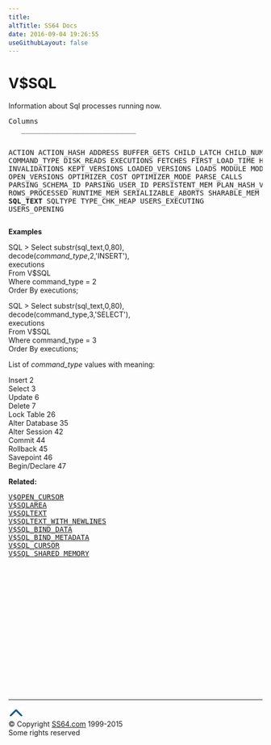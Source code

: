 ```yaml
---
title:
altTitle: SS64 Docs
date: 2016-09-04 19:26:55
useGithubLayout: false
---
```

<!-- #BeginLibraryItem "/Library/head_orav.lbi" --><!-- #EndLibraryItem --><h1>V$SQL </h1>  
<p>Information about Sql processes running now. </p>
<pre>Columns
   ___________________________
 
   ACTION
   ACTION_HASH
   ADDRESS
   BUFFER_GETS
   CHILD_LATCH
   CHILD_NUMBER
   COMMAND_TYPE
   DISK_READS
   EXECUTIONS
   FETCHES
   FIRST_LOAD_TIME
   HASH_VALUE
   INVALIDATIONS
   KEPT_VERSIONS
   LOADED_VERSIONS
   LOADS
   MODULE
   MODULE_HASH
   OPEN_VERSIONS
   OPTIMIZER_COST
   OPTIMIZER_MODE
   PARSE_CALLS
   PARSING_SCHEMA_ID
   PARSING_USER_ID
   PERSISTENT_MEM
   PLAN_HASH_VALUE
   ROWS_PROCESSED
   RUNTIME_MEM
   SERIALIZABLE_ABORTS
   SHARABLE_MEM
   SORTS
   <b>SQL_TEXT</b>
   SQLTYPE
   TYPE_CHK_HEAP
   USERS_EXECUTING
   USERS_OPENING</pre>
<p>
<b>Examples</b>
</p><p class="code">SQL &gt; Select 
substr(sql_text,0,80),<br> 
decode(<i>command_type</i>,2,'INSERT'),<br>
executions <br>From V$SQL
<br>Where command_type = 2<br>
Order By executions;

</p><p><span class="code">SQL &gt; Select 
  substr(sql_text,0,80),<br> 
decode(command_type,3,'SELECT'),<br>
executions
<br>
From V$SQL
<br>
Where command_type = 3<br>
Order By executions;
</span></p>

<p>List of <i>command_type</i> values with meaning: </p>
<p>Insert 2<br>
Select 3<br>
Update 6<br>
Delete 7<br>
Lock Table 26<br>
Alter Database 35<br>
Alter Session 42<br>
Commit 44<br>
Rollback 45<br>
Savepoint  46<br>
Begin/Declare 47</p>
<p><b>Related:</b></p>
<pre><a href="V$OPEN_CURSOR.html">V$OPEN_CURSOR</a> 
<a href="V$SQLAREA.html">V$SQLAREA</a> 
<a href="V$SQLTEXT.html">V$SQLTEXT</a> 
<a href="V$SQLTEXT_WITH_NEWLINES.html">V$SQLTEXT_WITH_NEWLINES</a> 
<a href="V$SQL_BIND_DATA.html">V$SQL_BIND_DATA</a> 
<a href="V$SQL_BIND_METADATA.html">V$SQL_BIND_METADATA</a> 
<a href="V$SQL_CURSOR.html">V$SQL_CURSOR</a> 
<a href="V$SQL_SHARED_MEMORY.html">V$SQL_SHARED_MEMORY</a></pre><!-- #BeginLibraryItem "/Library/foot_orad.lbi" --><p>
<!-- oracle-footer -->
<ins class="adsbygoogle" style="display:inline-block;width:300px;height:250px" data-ad-client="ca-pub-6140977852749469" data-ad-slot="4275490898"></ins>
<script>
(adsbygoogle = window.adsbygoogle || []).push({});
</script></p>
<hr>
<div id="bl" class="footer"><a href="V$SQL.html#"><img src="../images/top.png" width="30" height="22" alt="Back to the Top"></a></div>
<div id="br" class="footer, tagline">© Copyright <a href="http://ss64.com/">SS64.com</a> 1999-2015<br>
Some rights reserved</div>
<!-- #EndLibraryItem -->

